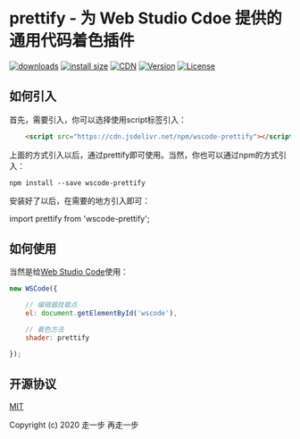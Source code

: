 # prettify - 为 Web Studio Cdoe 提供的通用代码着色插件

<p>
  <a href="https://yelloxing.gitee.io/npm-downloads?interval=7&packages=wscode-prettify"><img src="https://img.shields.io/npm/dm/wscode-prettify.svg" alt="downloads"></a>
  <a href="https://packagephobia.now.sh/result?p=wscode-prettify"><img src="https://packagephobia.now.sh/badge?p=wscode-prettify" alt="install size"></a>
  <a href="https://www.jsdelivr.com/package/npm/wscode-prettify"><img src="https://data.jsdelivr.com/v1/package/npm/wscode-prettify/badge" alt="CDN"></a>
  <a href="https://www.npmjs.com/package/wscode-prettify"><img src="https://img.shields.io/npm/v/wscode-prettify.svg" alt="Version"></a>
  <a href="https://github.com/yelloxing/wscode-prettify/blob/master/LICENSE"><img src="https://img.shields.io/npm/l/wscode-prettify.svg" alt="License"></a>
</p>

## 如何引入

首先，需要引入，你可以选择使用script标签引入：

```html
    <script src="https://cdn.jsdelivr.net/npm/wscode-prettify"></script>
```

上面的方式引入以后，通过prettify即可使用。当然，你也可以通过npm的方式引入：

```shell
npm install --save wscode-prettify
```

安装好了以后，在需要的地方引入即可：

import prettify from 'wscode-prettify';

## 如何使用

当然是给[Web Studio Code](https://github.com/yelloxing/Web-Studio-Code)使用：

```js
new WSCode({

    // 编辑器挂载点
    el: document.getElementById('wscode'),

    // 着色方法
    shader: prettify

});
```


## 开源协议

[MIT](https://github.com/yelloxing/wscode-prettify/blob/master/LICENSE)

Copyright (c) 2020 走一步 再走一步
